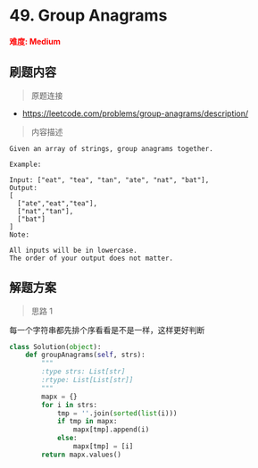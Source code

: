 # 49. Group Anagrams

**<font color=red>难度: Medium</font>**

## 刷题内容

> 原题连接

* https://leetcode.com/problems/group-anagrams/description/

> 内容描述

```
Given an array of strings, group anagrams together.

Example:

Input: ["eat", "tea", "tan", "ate", "nat", "bat"],
Output:
[
  ["ate","eat","tea"],
  ["nat","tan"],
  ["bat"]
]
Note:

All inputs will be in lowercase.
The order of your output does not matter.
```

## 解题方案

> 思路 1

每一个字符串都先排个序看看是不是一样，这样更好判断

```python
class Solution(object):
    def groupAnagrams(self, strs):
        """
        :type strs: List[str]
        :rtype: List[List[str]]
        """
        mapx = {}
        for i in strs:
            tmp = ''.join(sorted(list(i)))
            if tmp in mapx:
                mapx[tmp].append(i)
            else:
                mapx[tmp] = [i]
        return mapx.values()
```
